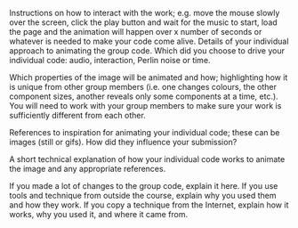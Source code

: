 Instructions on how to interact with the work; e.g. move the mouse slowly over the screen, click the play button and wait for the music to start, load the page and the animation will happen over x number of seconds or whatever is needed to make your code come alive.
Details of your individual approach to animating the group code.
  Which did you choose to drive your individual code: audio, interaction, Perlin noise or time.

  Which properties of the image will be animated and how; highlighting how it is unique from other group members (i.e. one changes colours, the other component sizes, another reveals only some components at a time, etc.). You will need to work with your group members to make sure your work is sufficiently different from each other.

 References to inspiration for animating your individual code; these can be images (still or gifs). How did they influence your submission?

 A short technical explanation of how your individual code works to animate the image and any appropriate references.
 
  If you made a lot of changes to the group code, explain it here.
  If you use tools and technique from outside the course, explain why you used them and how they work.
  If you copy a technique from the Internet, explain how it works, why you used it, and where it came from.